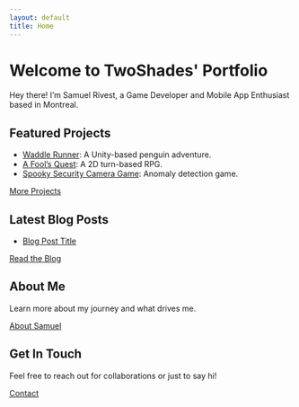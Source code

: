 ```yaml
---
layout: default
title: Home
---
```


# Welcome to TwoShades' Portfolio

Hey there! I’m Samuel Rivest, a Game Developer and Mobile App Enthusiast based in Montreal.

## Featured Projects
- [Waddle Runner](projects/waddle-runner.html): A Unity-based penguin adventure.
- [A Fool’s Quest](projects/fools-quest.html): A 2D turn-based RPG.
- [Spooky Security Camera Game](projects/spooky-security-camera.html): Anomaly detection game.

[More Projects](projects.html)

## Latest Blog Posts
- [Blog Post Title](blog/post-title.html)

[Read the Blog](blog.html)

## About Me
Learn more about my journey and what drives me.

[About Samuel](about.html)

## Get In Touch
Feel free to reach out for collaborations or just to say hi!

[Contact](contact.html)
